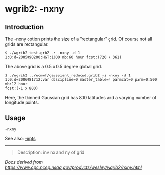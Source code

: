 # wgrib2: -nxny

## Introduction

The -nxny option prints the size of a "rectangular" grid.
Of course not all grids are rectangular.

```
$ ./wgrib2 test.grb2 -s -nxny -d 1
1:0:d=2005090200:HGT:1000 mb:60 hour fcst:(720 x 361)
```

The above grid is a 0.5 x 0.5 degree global grid.

```
$ ./wgrib2 ../ecmwf/gaussian\_reduced.grib2 -s -nxny -d 1
1:0:d=2006081712:var discipline=0 master_table=4 parmcat=0 parm=0:500 mb:12 hour
fcst:(-1 x 800)
```

Here, the thinned Gaussian grid has 800 latitudes and a varying number
of longitude points.

## Usage

```
-nxny
```

See also: [-npts](./npts.md)

---

> Description: inv nx and ny of grid

_Docs derived from <https://www.cpc.ncep.noaa.gov/products/wesley/wgrib2/nxny.html>_
